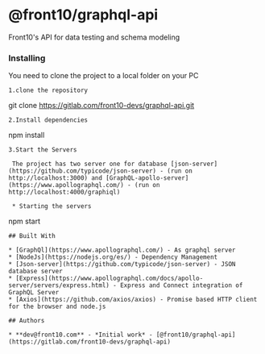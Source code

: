 # @front10/graphql-api

Front10's API for data testing and schema modeling

### Installing

You need to clone the project to a local folder on your PC

```
1.clone the repository
```
git clone https://gitlab.com/front10-devs/graphql-api.git
```
2.Install dependencies
```
npm install
```
3.Start the Servers

 The project has two server one for database [json-server](https://github.com/typicode/json-server) - (run on http://localhost:3000) and [GraphQL-apollo-server](https://www.apollographql.com/) - (run on http://localhost:4000/graphiql)
 
 * Starting the servers
```
npm start
```
## Built With

* [GraphQl](https://www.apollographql.com/) - As graphql server
* [NodeJs](https://nodejs.org/es/) - Dependency Management
* [Json-server](https://github.com/typicode/json-server) - JSON database server
* [Express](https://www.apollographql.com/docs/apollo-server/servers/express.html) - Express and Connect integration of GraphQL Server
* [Axios](https://github.com/axios/axios) - Promise based HTTP client for the browser and node.js

## Authors

* **dev@front10.com** - *Initial work* - [@front10/graphql-api](https://gitlab.com/front10-devs/graphql-api)